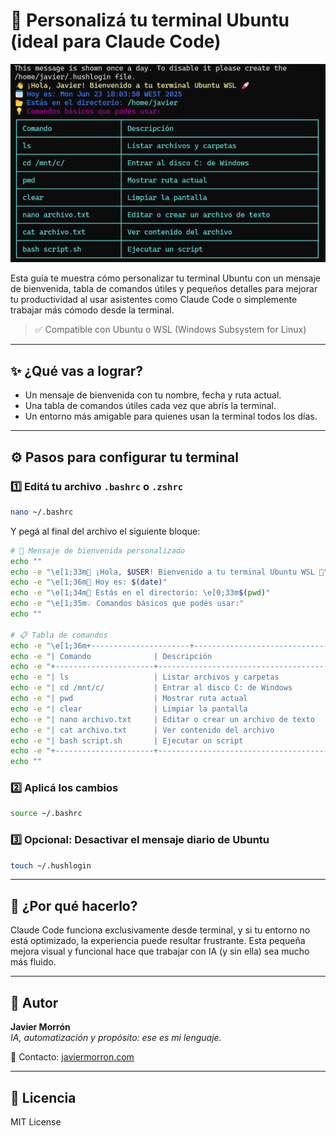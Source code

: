 # 🧠 Personalizá tu terminal Ubuntu (ideal para Claude Code)

![Portada terminal personalizada](portada-terminal.png)

Esta guía te muestra cómo personalizar tu terminal Ubuntu con un mensaje de bienvenida, tabla de comandos útiles y pequeños detalles para mejorar tu productividad al usar asistentes como Claude Code o simplemente trabajar más cómodo desde la terminal.

> ✅ Compatible con Ubuntu o WSL (Windows Subsystem for Linux)

---

## ✨ ¿Qué vas a lograr?

- Un mensaje de bienvenida con tu nombre, fecha y ruta actual.
- Una tabla de comandos útiles cada vez que abrís la terminal.
- Un entorno más amigable para quienes usan la terminal todos los días.

---

## ⚙️ Pasos para configurar tu terminal

### 1️⃣ Editá tu archivo `.bashrc` o `.zshrc`

```bash
nano ~/.bashrc
```

Y pegá al final del archivo el siguiente bloque:

```bash
# 👋 Mensaje de bienvenida personalizado
echo ""
echo -e "\e[1;33m👋 ¡Hola, $USER! Bienvenido a tu terminal Ubuntu WSL 🚀"
echo -e "\e[1;36m📅 Hoy es: $(date)"
echo -e "\e[1;34m📂 Estás en el directorio: \e[0;33m$(pwd)"
echo -e "\e[1;35m💡 Comandos básicos que podés usar:"
echo ""

# 📋 Tabla de comandos
echo -e "\e[1;36m+----------------------+---------------------------------------------+"
echo -e "| Comando              | Descripción                                 |"
echo -e "+----------------------+---------------------------------------------+"
echo -e "| ls                   | Listar archivos y carpetas                  |"
echo -e "| cd /mnt/c/           | Entrar al disco C: de Windows               |"
echo -e "| pwd                  | Mostrar ruta actual                         |"
echo -e "| clear                | Limpiar la pantalla                         |"
echo -e "| nano archivo.txt     | Editar o crear un archivo de texto          |"
echo -e "| cat archivo.txt      | Ver contenido del archivo                   |"
echo -e "| bash script.sh       | Ejecutar un script                          |"
echo -e "+----------------------+---------------------------------------------+\e[0m"
echo ""
```

### 2️⃣ Aplicá los cambios

```bash
source ~/.bashrc
```

### 3️⃣ Opcional: Desactivar el mensaje diario de Ubuntu

```bash
touch ~/.hushlogin
```

---

## 🧩 ¿Por qué hacerlo?

Claude Code funciona exclusivamente desde terminal, y si tu entorno no está optimizado, la experiencia puede resultar frustrante. Esta pequeña mejora visual y funcional hace que trabajar con IA (y sin ella) sea mucho más fluido.

---

## 🧑 Autor

**Javier Morrón**  
*IA, automatización y propósito: ese es mi lenguaje.*

📩 Contacto: [javiermorron.com](https://javiermorron.com)

---

## 📜 Licencia

MIT License
